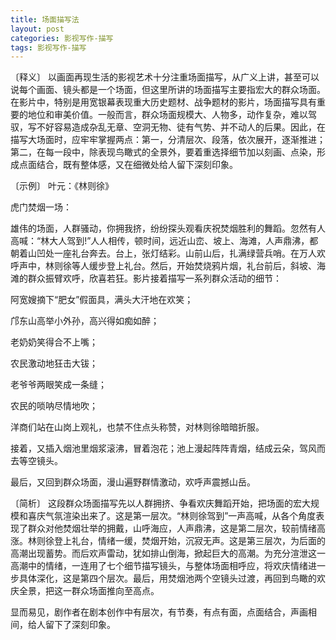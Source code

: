 ```yaml
---
title: 场面描写法
layout: post
categories: 影视写作-描写
tags: 影视写作-描写
---
```


〔释义〕 以画面再现生活的影视艺术十分注重场面描写，从广义上讲，甚至可以说每个画面、镜头都是一个场面，但这里所讲的场面描写主要指宏大的群众场面。在影片中，特别是用宽银幕表现重大历史题材、战争题材的影片，场面描写具有重要的地位和审美价值。一般而言，群众场面规模大、人物多，动作复杂，难以驾驭，写不好容易造成杂乱无章、空洞无物、徒有气势、并不动人的后果。因此，在描写大场面时，应牢牢掌握两点：第一，分清层次、段落，依次展开，逐渐推进；第二，在每一段中，除表现鸟瞰式的全景外，要着重选择细节加以刻画、点染，形成点面结合，既有整体感，又在细微处给人留下深刻印象。

〔示例〕 叶元：《林则徐》

虎门焚烟一场：

雄伟的场面，人群骚动，你拥我挤，纷纷探头观看庆祝焚烟胜利的舞蹈。忽然有人高喊：“林大人驾到!”人人相传，顿时间，远近山峦、坡上、海滩，人声鼎沸，都朝着山凹处一座礼台奔去。台上，张灯结彩。山前山后，扎满绿营兵哨。在万人欢呼声中，林则徐等人缓步登上礼台。然后，开始焚烧鸦片烟，礼台前后，斜坡、海滩的群众振臂欢呼，欣喜若狂。影片接着描写一系列群众活动的细节：

阿宽嫂摘下“肥女”假面具，满头大汗地在欢笑；

邝东山高举小外孙，高兴得如痴如醉；

老奶奶笑得合不上嘴；

农民激动地狂击大钹；

老爷爷两眼笑成一条缝；

农民的唢呐尽情地吹；

洋商们站在山岗上观礼，也禁不住点头称赞，对林则徐暗暗折服。

接着，又插入烟池里烟浆滚沸，冒着泡花；池上漫起阵阵青烟，结成云朵，驾风而去等空镜头。

最后，又回到群众场面，漫山遍野群情激动，欢呼声震撼山岳。

〔简析〕 这段群众场面描写先以人群拥挤、争看欢庆舞蹈开始，把场面的宏大规模和喜庆气氛渲染出来了。这是第一层次。“林则徐驾到”一声高喊，从各个角度表现了群众对他焚烟壮举的拥戴，山呼海应，人声鼎沸，这是第二层次，较前情绪高涨。林则徐登上礼台，情绪一缓，焚烟开始，沉寂无声。这是第三层次，为后面的高潮出现蓄势。而后欢声雷动，犹如排山倒海，掀起巨大的高潮。为充分渲泄这一高潮中的情绪，一连用了七个细节描写镜头，与整体场面相呼应，将欢庆情绪进一步具体深化，这是第四个层次。最后，用焚烟池两个空镜头过渡，再回到鸟瞰的欢庆全景，把这一群众场面推向至高点。

显而易见，剧作者在剧本创作中有层次，有节奏，有点有面，点面结合，声画相间，给人留下了深刻印象。 